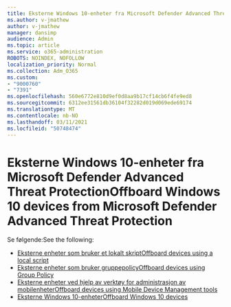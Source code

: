 ```yaml
---
title: Eksterne Windows 10-enheter fra Microsoft Defender Advanced Threat Protection
ms.author: v-jmathew
author: v-jmathew
manager: dansimp
audience: Admin
ms.topic: article
ms.service: o365-administration
ROBOTS: NOINDEX, NOFOLLOW
localization_priority: Normal
ms.collection: Adm_O365
ms.custom:
- "9000760"
- "7391"
ms.openlocfilehash: 560e6772e810d9ef0d8aa9b17cf14cb6f4fe9ed8
ms.sourcegitcommit: 6312ee31561db36104f32282d019d069ede69174
ms.translationtype: MT
ms.contentlocale: nb-NO
ms.lasthandoff: 03/11/2021
ms.locfileid: "50748474"
---
```

# <a name="offboard-windows-10-devices-from-microsoft-defender-advanced-threat-protection"></a><span data-ttu-id="0cea9-102">Eksterne Windows 10-enheter fra Microsoft Defender Advanced Threat Protection</span><span class="sxs-lookup"><span data-stu-id="0cea9-102">Offboard Windows 10 devices from Microsoft Defender Advanced Threat Protection</span></span>

<span data-ttu-id="0cea9-103">Se følgende:</span><span class="sxs-lookup"><span data-stu-id="0cea9-103">See the following:</span></span>

- [<span data-ttu-id="0cea9-104">Eksterne enheter som bruker et lokalt skript</span><span class="sxs-lookup"><span data-stu-id="0cea9-104">Offboard devices using a local script</span></span>](https://go.microsoft.com/fwlink/?linkid=2143465)
- [<span data-ttu-id="0cea9-105">Eksterne enheter som bruker gruppepolicy</span><span class="sxs-lookup"><span data-stu-id="0cea9-105">Offboard devices using Group Policy</span></span>](https://go.microsoft.com/fwlink/?linkid=2143632)
- [<span data-ttu-id="0cea9-106">Eksterne enheter ved hjelp av verktøy for administrasjon av mobilenheter</span><span class="sxs-lookup"><span data-stu-id="0cea9-106">Offboard devices using Mobile Device Management tools</span></span>](https://go.microsoft.com/fwlink/?linkid=2143633)
- [<span data-ttu-id="0cea9-107">Eksterne Windows 10-enheter</span><span class="sxs-lookup"><span data-stu-id="0cea9-107">Offboard Windows 10 devices</span></span>](https://go.microsoft.com/fwlink/?linkid=2143629)
